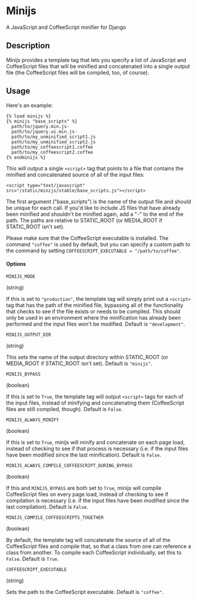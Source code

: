 Minijs
=================================================
A JavaScript and CoffeeScript minifier for Django

Description
-----------

Minijs provides a template tag that lets you specify a list of JavaScript and CoffeeScript files that will be minified and concatenated into a single output file (the CoffeeScript files will be compiled, too, of course).

Usage
-----

Here's an example:

    {% load minijs %}
    {% minijs "base_scripts" %}
      path/to/jquery.min.js-
      path/to/jquery.ui.min.js-
      path/to/my_unminified_script1.js
      path/to/my_unminified_script2.js
      path/to/my_coffeescript1.coffee
      path/to/my_coffeescript2.coffee
    {% endminijs %}

This will output a single `<script>` tag that points to a file that contains the minified and concatenated source of all of the input files:

    <script type="text/javascript" src="/static/minijs/stable/base_scripts.js"></script>

The first argument ("base_scripts") is the name of the output file and should be unique for each call.  If you'd like to include JS files that have already been minified and shouldn't be minified again, add a "-" to the end of the path.  The paths are relative to STATIC_ROOT (or MEDIA_ROOT if STATIC_ROOT isn't set).

Please make sure that the CoffeeScript executable is installed.  The command `"coffee"` is used by default, but you can specify a custom path to the command by setting `COFFEESCRIPT_EXECUTABLE = "/path/to/coffee"`.

#### Options

`MINIJS_MODE`

(string)

If this is set to `"production"`, the template tag will simply print out a `<script>` tag that has the path of the minified file, bypassing all of the functionality that checks to see if the file exists or needs to be compiled.  This should only be used in an environment where the minification has already been performed and the input files won't be modified.  Default is `"development"`.

`MINIJS_OUTPUT_DIR`

(string)

This sets the name of the output directory within STATIC_ROOT (or MEDIA_ROOT if STATIC_ROOT isn't set).  Default is `"minijs"`.

`MINIJS_BYPASS`

(boolean)

If this is set to `True`, the template tag will output `<script>` tags for each of the input files, instead of minifying and concatenating them (CoffeeScript files are still compiled, though).  Default is `False`.

`MINIJS_ALWAYS_MINIFY`

(boolean)

If this is set to `True`, minijs will minify and concatenate on each page load, instead of checking to see if that process is necessary (i.e. if the input files have been modified since the last minification).  Default is `False`.

`MINIJS_ALWAYS_COMPILE_COFFEESCRIPT_DURING_BYPASS`

(boolean)

If this and `MINIJS_BYPASS` are both set to `True`, minijs will compile CoffeeScript files on every page load, instead of checking to see if compilation is necessary (i.e. if the input files have been modified since the last compilation).  Default is `False`.

`MINIJS_COMPILE_COFFEESCRIPTS_TOGETHER`

(boolean)

By default, the template tag will concatenate the source of all of the CoffeeScript files and compile that, so that a class from one can reference a class from another.  To compile each CoffeeScript individually, set this to `False`.  Default is `True`.

`COFFEESCRIPT_EXECUTABLE`

(string)

Sets the path to the CoffeeScript executable.  Default is `"coffee"`.